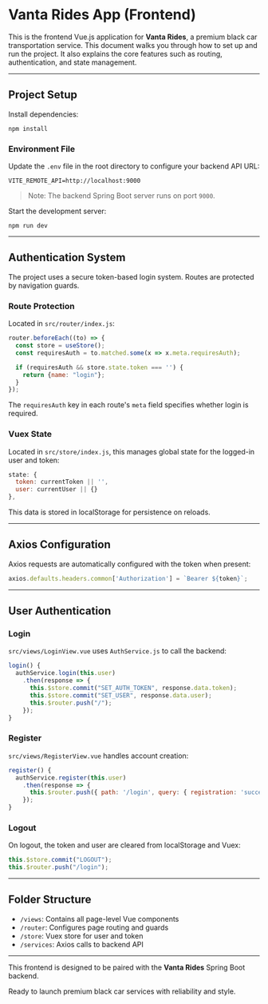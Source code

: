 # Vanta Rides App (Frontend)

This is the frontend Vue.js application for **Vanta Rides**, a premium black car transportation service. This document walks you through how to set up and run the project. It also explains the core features such as routing, authentication, and state management.

---

## Project Setup

Install dependencies:

```
npm install
```

### Environment File

Update the `.env` file in the root directory to configure your backend API URL:

```
VITE_REMOTE_API=http://localhost:9000
```

> Note: The backend Spring Boot server runs on port `9000`.

Start the development server:

```
npm run dev
```

---

## Authentication System

The project uses a secure token-based login system. Routes are protected by navigation guards.

### Route Protection

Located in `src/router/index.js`:

```js
router.beforeEach((to) => {
  const store = useStore();
  const requiresAuth = to.matched.some(x => x.meta.requiresAuth);

  if (requiresAuth && store.state.token === '') {
    return {name: "login"};
  }
});
```

The `requiresAuth` key in each route's `meta` field specifies whether login is required.

### Vuex State

Located in `src/store/index.js`, this manages global state for the logged-in user and token:

```js
state: {
  token: currentToken || '',
  user: currentUser || {}
},
```

This data is stored in localStorage for persistence on reloads.

---

## Axios Configuration

Axios requests are automatically configured with the token when present:

```js
axios.defaults.headers.common['Authorization'] = `Bearer ${token}`;
```

---

## User Authentication

### Login

`src/views/LoginView.vue` uses `AuthService.js` to call the backend:

```js
login() {
  authService.login(this.user)
    .then(response => {
      this.$store.commit("SET_AUTH_TOKEN", response.data.token);
      this.$store.commit("SET_USER", response.data.user);
      this.$router.push("/");
    });
}
```

### Register

`src/views/RegisterView.vue` handles account creation:

```js
register() {
  authService.register(this.user)
    .then(response => {
      this.$router.push({ path: '/login', query: { registration: 'success' } });
    });
}
```

### Logout

On logout, the token and user are cleared from localStorage and Vuex:

```js
this.$store.commit("LOGOUT");
this.$router.push("/login");
```

---

## Folder Structure

- `/views`: Contains all page-level Vue components
- `/router`: Configures page routing and guards
- `/store`: Vuex store for user and token
- `/services`: Axios calls to backend API

---

This frontend is designed to be paired with the **Vanta Rides** Spring Boot backend.

Ready to launch premium black car services with reliability and style.